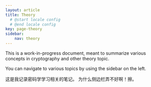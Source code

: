 ```yaml
---
layout: article
title: Theory 
  # @start locale config
  # @end locale config
key: page-theory
sidebar:
    nav: theory
---
```


This is a work-in-progress document, meant to summarize various concepts in cryptography and other theory topic.

You can navigate to various topics by using the sidebar on the left.

这是我记录密码学学习相关的笔记。
为什么侧边栏弄不好啊！擦。